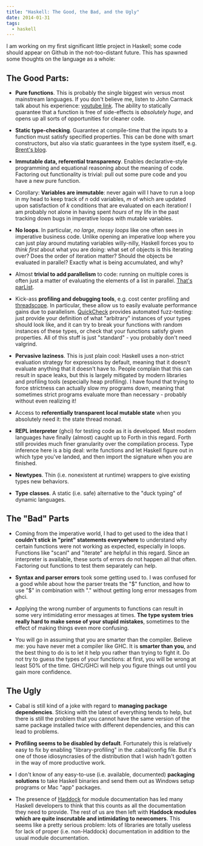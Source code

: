 ```yaml
---
title: "Haskell: The Good, the Bad, and the Ugly"
date: 2014-01-31
tags: 
  - haskell
---
```


I am working on my first significant little project in Haskell; some code
should appear on Github in the not-too-distant future. This has spawned some
thoughts on the language as a whole:

## The Good Parts:

* **Pure functions**. This is probably the single biggest win versus most
mainstream languages. If you don't believe me, listen to John Carmack talk
about his experience: [youtube link](http://www.youtube.com/watch?v=1PhArSujR_A).  The ability to
statically guarantee that a function is free of side-effects is *absolutely
huge*, and opens up all sorts of opportunities for cleaner code.

* **Static type-checking**. Guarantee at compile-time that the inputs to a
function must satisfy specified properties. This can be done with smart
constructors, but also via static guarantees in the type system itself,
e.g. [Brent's blog](http://byorgey.wordpress.com/2010/06/29/typed-type-level-programming-in-haskell-part-i-functional-dependencies).

* **Immutable data, referential transparency**. Enables declarative-style
programming and equational reasoning about the meaning of code. Factoring
out functionality is trivial: pull out some pure code and you have a new
pure function. 

* Corollary: **Variables are immutable**: never again will I have to run a
loop in my head to keep track of *n* odd variables, *m* of which are updated
upon satisfaction of *k* conditions that are evaluated on each iteration! I
am probably not alone in having spent *hours* of my life in the past
tracking down bugs in imperative loops with mutable variables.

* **No loops**. In particular, *no large, messy loops* like one often sees in
imperative business code. Unlike opening an imperative loop where you can
just play around mutating variables willy-nilly, Haskell forces you to
*think first* about what you are doing: what set of objects is this
iterating over? Does the order of iteration matter? Should the objects be
evaluated in parallel? Exactly what is being accumulated, and why? 

* Almost **trivial to add parallelism** to code: running on multiple cores is
often just a matter of evaluating the elements of a list in parallel.
[That's parList](http://hackage.haskell.org/package/parallel-3.2.0.4/docs/Control-Parallel-Strategies.html).

* Kick-ass **profiling and debugging tools**, e.g. cost center profiling and 
[threadscope](http://www.haskell.org/haskellwiki/ThreadScope_Tour).
In particular, these allow us to easily evaluate performance gains 
due to parallelism. [QuickCheck](http://www.haskell.org/haskellwiki/Introduction_to_QuickCheck1)
provides automated fuzz-testing: just provide your definition of what
"arbitrary" instances of your types should look like, and it can try to
break your functions with random instances of these types, or check that
your functions satisfy given properties. All of this stuff is just
"standard" - you probably don't need valgrind.

* **Pervasive laziness**. This is just plain cool: Haskell uses a non-strict
evaluation strategy for expressions by default, meaning that it doesn't
evaluate anything that it doesn't have to. People complain that this can
result in space leaks, but this is largely mitigated by modern libraries
and profiling tools (especially heap profiling). I have found that trying
to force strictness can actually slow my programs down, meaning that
sometimes strict programs evaluate more than necessary - probably without
even realizing it!

* Access to **referentially transparent local mutable state** when you
absolutely need it: the state thread monad.

* **REPL interpreter** (ghci) for testing code as it is developed. Most modern
languages have finally (almost) caught up to Forth in this regard. Forth
still provides much finer granularity over the compilation process. Type
inference here is a big deal: write functions and let Haskell figure out
in which type you've landed, and then import the signature when you are
finished.

* **Newtypes**. Thin (i.e. nonexistent at runtime) wrappers to give existing
types new behaviors.

* **Type classes**. A static (i.e. safe) alternative to the "duck typing" of
dynamic languages.


## The "Bad" Parts

* Coming from the imperative world, I had to get used to the idea that I
**couldn't stick in "print" statements everywhere** to understand why certain
functions were not working as expected, especially in loops. Functions like
"scanl" and "iterate" are helpful in this regard. Since an interpreter
is available, these sorts of errors do not happen all that often. Factoring
out functions to test them separately can help.

* **Syntax and parser errors** took some getting used to. I was confused for
a good while about how the parser treats the "$" function, and how to use
"$" in combination with "." without getting long error messages from ghci.

* Applying the wrong number of arguments to functions can result in some
very intimidating error messages at times. **The type system tries really
hard to make sense of your stupid mistakes**, sometimes to the effect of
making things even more confusing.

* You will go in assuming that you are smarter than the compiler. Believe
me: you have never met a compiler like GHC. It is **smarter than you**, and the
best thing to do is to let it help you rather than trying to fight it.
Do not try to guess the types of your functions: at first, you will be
wrong at least 50% of the time. GHC/GHCi will help you figure things out
until you gain more confidence.

## The Ugly

* Cabal is still kind of a joke with regard to **managing package
dependencies**. Sticking with the latest of everything tends to help, but
there is still the problem that you cannot have the same version of the
same package installed twice with different dependencies, and this can
lead to problems.

* **Profiling seems to be disabled by default**. Fortunately this is
relatively easy to fix by enabling "library-profiling" in the .cabal/config
file. But it's one of those idiosyncrasies of the distribution that I wish
hadn't gotten in the way of more productive work.

* I don't know of any easy-to-use (i.e. available, documented) **packaging
solutions** to take Haskell binaries and send them out as Windows setup
programs or Mac "app" packages.

* The presence of [Haddock](http://www.haskell.org/haddock) for module
documentation has led many Haskell developers to think that this counts
as all the documentation they need to provide. The rest of us are then left
with **Haddock modules which are quite inscrutable and intimidating to 
newcomers**. This seems like a pretty serious problem: lots of libraries are
totally useless for lack of proper (i.e. non-Haddock) documentation in
addition to the usual module documentation.

